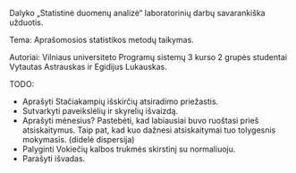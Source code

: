 Dalyko „Statistinė duomenų analizė“ laboratorinių darbų savarankiška 
užduotis.

Tema: Aprašomosios statistikos metodų taikymas.

Autoriai: Vilniaus universiteto Programų sistemų 3 kurso 2 grupės
studentai Vytautas Astrauskas ir Egidijus Lukauskas.

TODO:

+   Aprašyti Stačiakampių išskirčių atsiradimo priežastis.
+   Sutvarkyti paveikslėlių ir skyrelių išvaizdą.
+   Aprašyti mėnesius? Pastebėti, kad labiausiai buvo ruoštasi 
    prieš atsiskaitymus. Taip pat, kad kuo dažnesi atsiskaitymai
    tuo tolygesnis mokymasis. (didelė dispersija)
+   Palyginti Vokiečių kalbos trukmės skirstinį su normaliuoju.
+   Parašyti išvadas.
